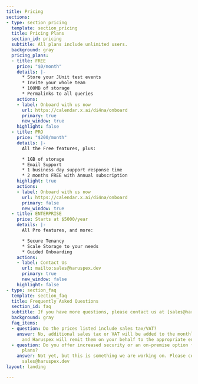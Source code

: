 ```yaml
---
title: Pricing
sections:
- type: section_pricing
  template: section_pricing
  title: Pricing Plans
  section_id: pricing
  subtitle: All plans include unlimited users.
  background: gray
  pricing_plans:
  - title: FREE
    price: "$0/month"
    details: |-
      * Store your JUnit test events
      * Invite your whole team
      * 100MB of storage
      * Permalinks to all queries
    actions:
    - label: Onboard with us now
      url: https://calendar.x.ai/di4na/onboard
      primary: true
      new_window: true
    highlight: false
  - title: PRO
    price: "$200/month"
    details: |-
      All the Free features, plus:

      * 1GB of storage
      * Email Support
      * 1 business day support response time
      * 2 months FREE with Annual subscription
    highlight: true
    actions:
    - label: Onboard with us now
      url: https://calendar.x.ai/di4na/onboard
      primary: false
      new_window: true
  - title: ENTERPRISE
    price: Starts at $5000/year
    details: |-
      All Pro features, and more:

      * Secure Tenancy
      * Scale Storage to your needs
      * Guided Onboarding
    actions:
    - label: Contact Us
      url: mailto:sales@haruspex.dev
      primary: true
      new_window: false
    highlight: false
- type: section_faq
  template: section_faq
  title: Frequently Asked Questions
  section_id: faq
  subtitle: If you have more questions, please contact us at [sales@haruspex.dev](mailto:sales@haruspex.dev)
  background: gray
  faq_items:
  - question: Do the prices listed include sales tax/VAT?
    answer: No, additional sales tax or VAT will be added to the monthly/annual bill
      and Haruspex will remit them on your behalf to the appropriate entity.
  - question: Do you offer increased security or an on-premise option for Enterprise
      plans?
    answer: Not yet, but this is something we are working on. Please contact us at
      sales@haruspex.dev
layout: landing

---
```


